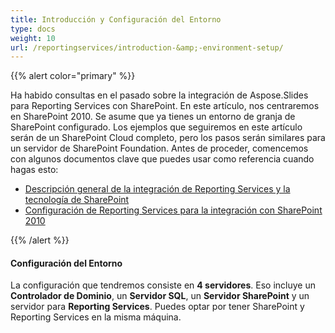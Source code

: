 ```yaml
---
title: Introducción y Configuración del Entorno
type: docs
weight: 10
url: /reportingservices/introduction-&amp;-environment-setup/
---
```


{{% alert color="primary" %}} 

Ha habido consultas en el pasado sobre la integración de Aspose.Slides para Reporting Services con SharePoint. En este artículo, nos centraremos en SharePoint 2010. Se asume que ya tienes un entorno de granja de SharePoint configurado. Los ejemplos que seguiremos en este artículo serán de un SharePoint Cloud completo, pero los pasos serán similares para un servidor de SharePoint Foundation. Antes de proceder, comencemos con algunos documentos clave que puedes usar como referencia cuando hagas esto: 

- [Descripción general de la integración de Reporting Services y la tecnología de SharePoint](https://docs.microsoft.com/en-us/previous-versions/sql/sql-server-2008-r2/bb326358(v=sql.105))  
- [Configuración de Reporting Services para la integración con SharePoint 2010](https://docs.microsoft.com/en-us/previous-versions/sql/)

{{% /alert %}} 
#### **Configuración del Entorno**
La configuración que tendremos consiste en **4 servidores**. Eso incluye un **Controlador de Dominio**, un **Servidor SQL**, un **Servidor SharePoint** y un servidor para **Reporting Services**. Puedes optar por tener SharePoint y Reporting Services en la misma máquina.